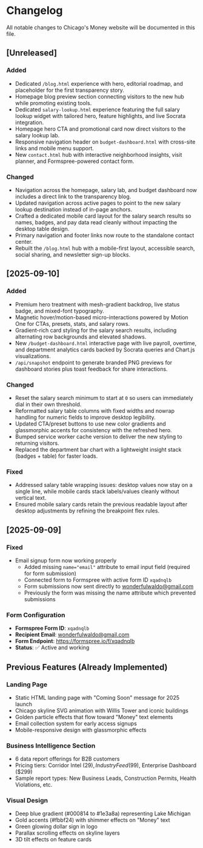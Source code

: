# Changelog

All notable changes to Chicago's Money website will be documented in this file.

## [Unreleased]

### Added
- Dedicated `/blog.html` experience with hero, editorial roadmap, and placeholder for the first transparency story.
- Homepage blog preview section connecting visitors to the new hub while promoting existing tools.
- Dedicated `salary-lookup.html` experience featuring the full salary lookup widget with tailored hero, feature highlights, and live Socrata integration.
- Homepage hero CTA and promotional card now direct visitors to the salary lookup lab.
- Responsive navigation header on `budget-dashboard.html` with cross-site links and mobile menu support.
- New `contact.html` hub with interactive neighborhood insights, visit planner, and Formspree-powered contact form.

### Changed
- Navigation across the homepage, salary lab, and budget dashboard now includes a direct link to the transparency blog.
- Updated navigation across active pages to point to the new salary lookup destination instead of in-page anchors.
- Crafted a dedicated mobile card layout for the salary search results so names, badges, and pay data read cleanly without
  impacting the desktop table design.
- Primary navigation and footer links now route to the standalone contact center.
- Rebuilt the `/blog.html` hub with a mobile-first layout, accessible search, social sharing, and newsletter sign-up blocks.

## [2025-09-10]

### Added
- Premium hero treatment with mesh-gradient backdrop, live status badge, and mixed-font typography.
- Magnetic hover/motion-based micro-interactions powered by Motion One for CTAs, presets, stats, and salary rows.
- Gradient-rich card styling for the salary search results, including alternating row backgrounds and elevated shadows.
- New `/budget-dashboard.html` interactive page with live payroll, overtime, and department analytics cards backed by Socrata queries and Chart.js visualizations.
- `/api/snapshot` endpoint to generate branded PNG previews for dashboard stories plus toast feedback for share interactions.

### Changed
- Reset the salary search minimum to start at `0` so users can immediately dial in their own threshold.
- Reformatted salary table columns with fixed widths and nowrap handling for numeric fields to improve desktop legibility.
- Updated CTA/preset buttons to use new color gradients and glassmorphic accents for consistency with the refreshed hero.
- Bumped service worker cache version to deliver the new styling to returning visitors.
- Replaced the department bar chart with a lightweight insight stack (badges + table) for faster loads.


### Fixed
- Addressed salary table wrapping issues: desktop values now stay on a single line, while mobile cards stack labels/values cleanly without vertical text.
- Ensured mobile salary cards retain the previous readable layout after desktop adjustments by refining the breakpoint flex rules.

## [2025-09-09]

### Fixed
- Email signup form now working properly
  - Added missing `name="email"` attribute to email input field (required for form submission)
  - Connected form to Formspree with active form ID `xqadnqlb`
  - Form submissions now sent directly to wonderfulwaldo@gmail.com
  - Previously the form was missing the name attribute which prevented submissions

### Form Configuration
- **Formspree Form ID**: `xqadnqlb`
- **Recipient Email**: wonderfulwaldo@gmail.com
- **Form Endpoint**: https://formspree.io/f/xqadnqlb
- **Status**: ✅ Active and working

## Previous Features (Already Implemented)

### Landing Page
- Static HTML landing page with "Coming Soon" message for 2025 launch
- Chicago skyline SVG animation with Willis Tower and iconic buildings
- Golden particle effects that flow toward "Money" text elements
- Email collection system for early access signups
- Mobile-responsive design with glassmorphic effects

### Business Intelligence Section
- 6 data report offerings for B2B customers
- Pricing tiers: Corridor Intel ($29), Industry Feed ($99), Enterprise Dashboard ($299)
- Sample report types: New Business Leads, Construction Permits, Health Violations, etc.

### Visual Design
- Deep blue gradient (#000814 to #1e3a8a) representing Lake Michigan
- Gold accents (#fbbf24) with shimmer effects on "Money" text
- Green glowing dollar sign in logo
- Parallax scrolling effects on skyline layers
- 3D tilt effects on feature cards
